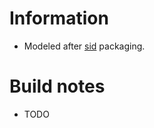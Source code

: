 # Information
* Modeled after [sid](https://packages.debian.org/stretch/pcsx2) packaging.

# Build notes
* TODO
